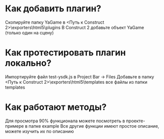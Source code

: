 # Как добавить плагин?

Скопируйте папку YaGame в  <Путь к Construct 2>\exporters\html5\plugins
В Construct 2 добавьте объект YaGame (только один на сцену)

# Как протестировать плагин локально?

Импортируйте файл test-ysdk.js в Project Bar -> Files
Добавьте в папку <Путь к Construct 2>\exporters\html5\templates все файлы из папки templates

# Как работают методы?

Для просмотра 90% функционала можете посмотреть в проекте-примере в папке example
Все другие функции имеют простое описание, можете изучить их по описанию